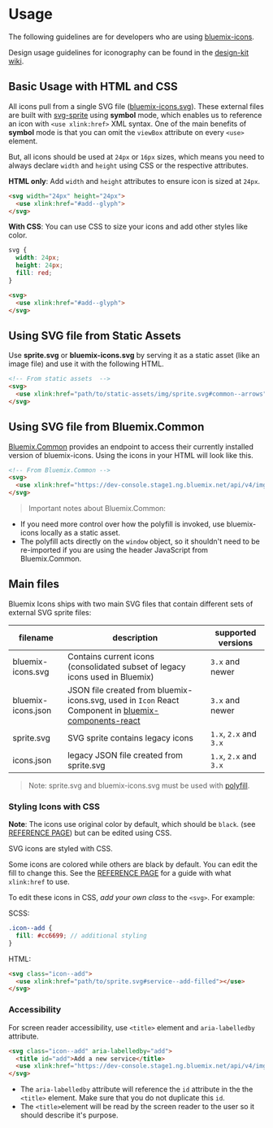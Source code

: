 # Usage

The following guidelines are for developers who are using [bluemix-icons](https://github.ibm.com/Bluemix/bluemix-icons).

Design usage guidelines for iconography can be found in the [design-kit wiki](https://github.ibm.com/Bluemix/design-kit/wiki/Iconography---Usage).

## Basic Usage with HTML and CSS

All icons pull from a single SVG file ([bluemix-icons.svg]()).
These external files are built with [svg-sprite]() using **symbol** mode, which enables us to reference an icon with `<use xlink:href>` XML syntax. One of the main benefits of **symbol** mode is that you can omit the `viewBox` attribute on every `<use>` element.

But, all icons should be used at `24px` or `16px` sizes, which means you need to always declare `width` and `height` using CSS or the respective attributes.

**HTML only**: Add `width` and `height` attributes to ensure icon is sized at `24px`.

```html
<svg width="24px" height="24px">
  <use xlink:href="#add--glyph">
</svg>
```

**With CSS**: You can use CSS to size your icons and add other styles like color.
```css
svg {
  width: 24px;
  height: 24px;
  fill: red;
}
```
```html
<svg>
  <use xlink:href="#add--glyph">
</svg>
```

## Using SVG file from Static Assets

Use **sprite.svg** or **bluemix-icons.svg** by serving it as a static asset (like an image file) and use it with the following HTML. 

```html
<!-- From static assets  -->
<svg>
  <use xlink:href="path/to/static-assets/img/sprite.svg#common--arrows"></use>
</svg>
```

## Using SVG file from Bluemix.Common

[Bluemix.Common](https://github.ibm.com/Bluemix/Bluemix.Common) provides an endpoint to access their currently installed version of bluemix-icons. Using the icons in your HTML will look like this.

```html
<!-- From Bluemix.Common -->
<svg>
  <use xlink:href="https://dev-console.stage1.ng.bluemix.net/api/v4/img/sprite.svg#common--arrows"></use>
</svg>
```

> Important notes about Bluemix.Common:
- If you need more control over how the polyfill is invoked, use bluemix-icons locally as a static asset.
- The polyfill acts directly on the `window` object, so it shouldn't need to be re-imported if you are using the header JavaScript from Bluemix.Common.

## Main files

Bluemix Icons ships with two main SVG files that contain different sets of external SVG sprite files:

| filename | description | supported versions|
|-----|--------|---------------|
|bluemix-icons.svg| Contains current icons (consolidated subset of legacy icons used in Bluemix) | `3.x` and newer|
|bluemix-icons.json| JSON file created from bluemix-icons.svg, used in `Icon` React Component in [bluemix-components-react](https://github.ibm.com/Bluemix/bluemix-components-react) | `3.x` and newer|
|sprite.svg| SVG sprite contains legacy icons | `1.x`, `2.x` and `3.x`|
|icons.json| legacy JSON file created from sprite.svg | `1.x`, `2.x` and `3.x`|

> Note: sprite.svg and bluemix-icons.svg must be used with [polyfill]().

### Styling Icons with CSS

**Note**: The icons use original color by default, which should be `black`. (see [REFERENCE PAGE](https://pages.github.ibm.com/Bluemix/bluemix-icons/)) but can be edited using CSS.

SVG icons are styled with CSS.

Some icons are colored while others are black by default. You can edit the fill to change this. See the [REFERENCE PAGE](https://pages.github.ibm.com/Bluemix/bluemix-icons/) for a guide with what `xlink:href` to use.

To edit these icons in CSS, *add your own class* to the `<svg>`. For example:

SCSS:
```scss
.icon--add {
  fill: #cc6699; // additional styling
}
```

HTML:
```html
<svg class="icon--add">
  <use xlink:href="path/to/sprite.svg#service--add-filled"></use>
</svg>
```


### Accessibility

For screen reader accessibility, use `<title>` element and `aria-labelledby` attribute.

```html
<svg class="icon--add" aria-labelledby="add">
  <title id="add">Add a new service</title>
  <use xlink:href="https://dev-console.stage1.ng.bluemix.net/api/v4/img/sprite.svg#common--add"></use>
</svg>
```
* The `aria-labelledby` attribute will reference the `id` attribute in the the `<title>` element.
Make sure that you do not duplicate this `id`.
* The `<title>`element will be read by the screen reader to the user so it should describe it's purpose.

